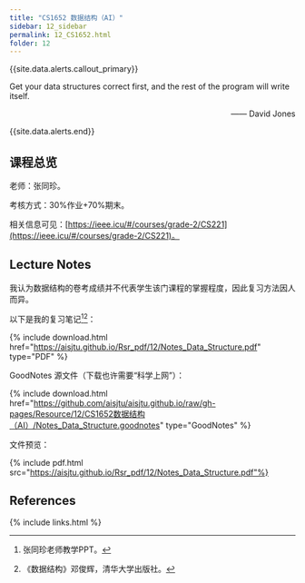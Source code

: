 ```yaml
---
title: "CS1652 数据结构（AI）"
sidebar: 12_sidebar
permalink: 12_CS1652.html
folder: 12
---
```


{{site.data.alerts.callout_primary}}
<p>Get your data structures correct first, and the rest of the program will write itself.</p>
<p align="right">—— David Jones</p>

{{site.data.alerts.end}}

## 课程总览

老师：张同珍。

考核方式：30%作业+70%期末。

相关信息可见：[https://ieee.icu/#/courses/grade-2/CS221](https://ieee.icu/#/courses/grade-2/CS221)。

## Lecture Notes

我认为数据结构的卷考成绩并不代表学生该门课程的掌握程度，因此复习方法因人而异。

以下是我的复习笔记[^1][^2]：

{% include download.html href="https://aisjtu.github.io/Rsr_pdf/12/Notes_Data_Structure.pdf" type="PDF" %}

GoodNotes 源文件（下载也许需要“科学上网”）：

{% include download.html href="https://github.com/aisjtu/aisjtu.github.io/raw/gh-pages/Resource/12/CS1652数据结构（AI）/Notes_Data_Structure.goodnotes" type="GoodNotes" %}

文件预览：

{% include pdf.html src="https://aisjtu.github.io/Rsr_pdf/12/Notes_Data_Structure.pdf"%}


## References

[^1]:张同珍老师教学PPT。
[^2]:《数据结构》邓俊辉，清华大学出版社。

{% include links.html %}
